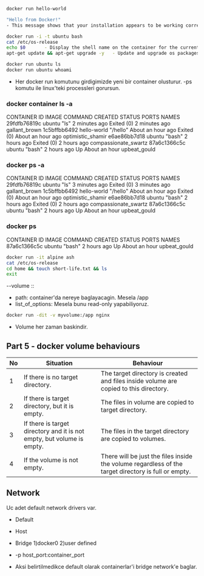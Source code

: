 ```bash
docker run hello-world        

"Hello from Docker!"
- This message shows that your installation appears to be working correctly.
```

```bash
docker run -i -t ubuntu bash
cat /etc/os-release
echo $0       - Display the shell name on the container for the current user.
apt-get update && apt-get upgrade -y   - Update and upgrade os packages on `ubuntu` container.

```
```bash
docker run ubuntu ls
docker run ubuntu whoami

```

- Her docker run komutunu girdigimizde yeni bir container olusturur.
-ps komutu ile linux'teki processleri gorursun. 

### docker container ls -a 
CONTAINER ID   IMAGE         COMMAND    CREATED             STATUS                         PORTS     NAMES
29fdfb76819c   ubuntu        "ls"       2 minutes ago       Exited (0) 2 minutes ago                 gallant_brown
1c5bffbb6492   hello-world   "/hello"   About an hour ago   Exited (0) About an hour ago             optimistic_shamir
e6ae86bb7d18   ubuntu        "bash"     2 hours ago         Exited (0) 2 hours ago                   compassionate_swartz
87a6c1366c5c   ubuntu        "bash"     2 hours ago         Up About an hour                         upbeat_gould

### docker ps -a
CONTAINER ID   IMAGE         COMMAND    CREATED             STATUS                         PORTS     NAMES
29fdfb76819c   ubuntu        "ls"       3 minutes ago       Exited (0) 3 minutes ago                 gallant_brown
1c5bffbb6492   hello-world   "/hello"   About an hour ago   Exited (0) About an hour ago             optimistic_shamir
e6ae86bb7d18   ubuntu        "bash"     2 hours ago         Exited (0) 2 hours ago                   compassionate_swartz
87a6c1366c5c   ubuntu        "bash"     2 hours ago         Up About an hour                         upbeat_gould

### docker ps 
CONTAINER ID   IMAGE     COMMAND   CREATED       STATUS             PORTS     NAMES
87a6c1366c5c   ubuntu    "bash"    2 hours ago   Up About an hour             upbeat_gould



```bash
docker run -it alpine ash
cat /etc/os-release
cd home && touch short-life.txt && ls
exit
```

--volume <volume-name>:<path>:<list-of-options> 
- path: container'da nereye baglayacagin. Mesela /app 
- list_of_options: Mesela bunu read-only yapabiliyoruz. 

```bash
docker run -dit -v myvolume:/app nginx
```

- Volume her zaman baskindir. 

## Part 5 - docker volume behaviours

|No | Situation   | Behaviour |
| ---- | ----------- | ------------ |
| 1    | If there is no target directory. | The target directory is created and files inside volume are copied to this directory. |
| 2    | If there is target directory, but it is empty. | The files in volume are copied to target directory.  |
| 3    | If there is target directory and it is not empty, but volume is empty. | The files in the target directory are copied to volumes. |
| 4    | If the volume is not empty. | There will be just the files inside the volume regardless of the target directory is full or empty. |


## Network

Uc adet default network drivers var.
- Default
- Host
- Bridge 1)docker0 2)user defined

- -p host_port:container_port 

- Aksi belirtilmedikce default olarak containerlar'i bridge network'e baglar.